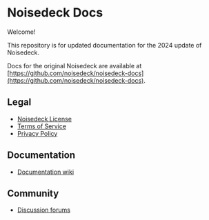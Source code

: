 # Noisedeck Docs

Welcome!

This repository is for updated documentation for the 2024 update of Noisedeck. 

Docs for the original Noisedeck are available at [https://github.com/noisedeck/noisedeck-docs](https://github.com/noisedeck/noisedeck-docs).

## Legal
* [Noisedeck License](https://github.com/noisedeck/noisedeck2-docs/blob/main/legal/Noisedeck_EULA.pdf)
* [Terms of Service](https://github.com/noisedeck/noisedeck2-docs/blob/main/legal/Terms_of_Service.pdf)
* [Privacy Policy](https://github.com/noisedeck/noisedeck2-docs/blob/main/legal/Privacy_Policy.pdf)

## Documentation
* [Documentation wiki](https://github.com/noisedeck/noisedeck2-docs/wiki)

## Community
* [Discussion forums](https://github.com/noisedeck/noisedeck2-docs/discussions)

